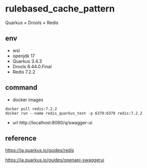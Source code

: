 # rulebased_cache_pattern

Quarkus × Drools × Redis

## env 

- wsl 
- openjdk 17
- Quarkus 3.4.3
- Drools 8.44.0.Final
- Redis 7.2.2

## command

- docker images
```
docker pull redis:7.2.2
docker run --name redis_quarkus_test -p 6379:6379 redis:7.2.2
```

- url
http://localhost:8080/q/swagger-ui


## reference

https://ja.quarkus.io/guides/redis

https://ja.quarkus.io/guides/openapi-swaggerui
